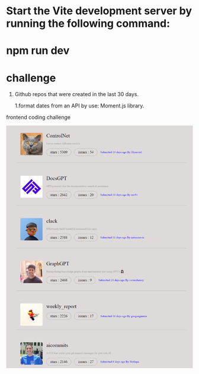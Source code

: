 # Start the Vite development server by running the following command:

# npm run dev

# challenge

1. Github repos that were created in the last 30 days.

   1.format dates from an API by use: Moment.js library.

frontend coding challenge

![preview img](/preview.png)
